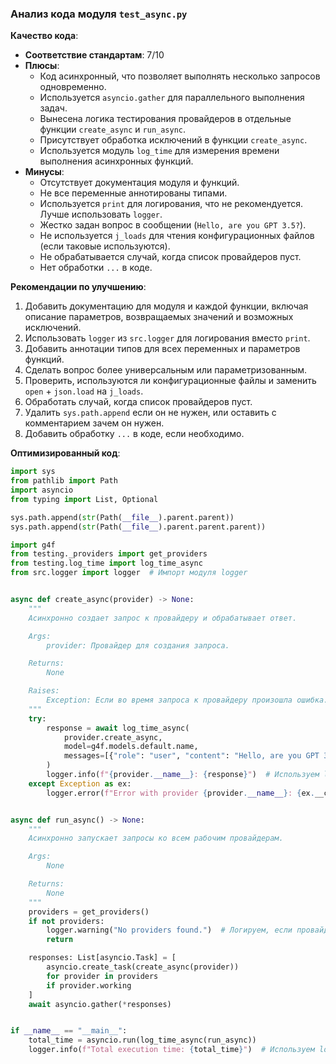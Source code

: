 ### **Анализ кода модуля `test_async.py`**

**Качество кода**:

- **Соответствие стандартам**: 7/10
- **Плюсы**:
    - Код асинхронный, что позволяет выполнять несколько запросов одновременно.
    - Используется `asyncio.gather` для параллельного выполнения задач.
    - Вынесена логика тестирования провайдеров в отдельные функции `create_async` и `run_async`.
    - Присутствует обработка исключений в функции `create_async`.
    - Используется модуль `log_time` для измерения времени выполнения асинхронных функций.
- **Минусы**:
    - Отсутствует документация модуля и функций.
    - Не все переменные аннотированы типами.
    - Используется `print` для логирования, что не рекомендуется. Лучше использовать `logger`.
    - Жестко задан вопрос в сообщении (`Hello, are you GPT 3.5?`).
    - Не используется `j_loads` для чтения конфигурационных файлов (если таковые используются).
    - Не обрабатывается случай, когда список провайдеров пуст.
    - Нет обработки `...` в коде.

**Рекомендации по улучшению**:

1.  Добавить документацию для модуля и каждой функции, включая описание параметров, возвращаемых значений и возможных исключений.
2.  Использовать `logger` из `src.logger` для логирования вместо `print`.
3.  Добавить аннотации типов для всех переменных и параметров функций.
4.  Сделать вопрос более универсальным или параметризованным.
5.  Проверить, используются ли конфигурационные файлы и заменить `open` + `json.load` на `j_loads`.
6.  Обработать случай, когда список провайдеров пуст.
7.  Удалить `sys.path.append` если он не нужен, или оставить с комментарием зачем он нужен.
8.  Добавить обработку `...` в коде, если необходимо.

**Оптимизированный код**:

```python
import sys
from pathlib import Path
import asyncio
from typing import List, Optional

sys.path.append(str(Path(__file__).parent.parent))
sys.path.append(str(Path(__file__).parent.parent.parent))

import g4f
from testing._providers import get_providers
from testing.log_time import log_time_async
from src.logger import logger  # Импорт модуля logger


async def create_async(provider) -> None:
    """
    Асинхронно создает запрос к провайдеру и обрабатывает ответ.

    Args:
        provider: Провайдер для создания запроса.

    Returns:
        None

    Raises:
        Exception: Если во время запроса к провайдеру произошла ошибка.
    """
    try:
        response = await log_time_async(
            provider.create_async,
            model=g4f.models.default.name,
            messages=[{"role": "user", "content": "Hello, are you GPT 3.5?"}]
        )
        logger.info(f"{provider.__name__}: {response}")  # Используем logger.info
    except Exception as ex:
        logger.error(f"Error with provider {provider.__name__}: {ex.__class__.__name__}: {ex}", ех, exc_info=True)  # Используем logger.error


async def run_async() -> None:
    """
    Асинхронно запускает запросы ко всем рабочим провайдерам.

    Args:
        None

    Returns:
        None
    """
    providers = get_providers()
    if not providers:
        logger.warning("No providers found.")  # Логируем, если провайдеры не найдены
        return

    responses: List[asyncio.Task] = [
        asyncio.create_task(create_async(provider))
        for provider in providers
        if provider.working
    ]
    await asyncio.gather(*responses)


if __name__ == "__main__":
    total_time = asyncio.run(log_time_async(run_async))
    logger.info(f"Total execution time: {total_time}")  # Используем logger.info